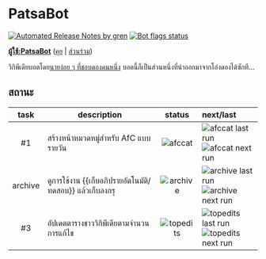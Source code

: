 # PatsaBot
[![Automated Release Notes by gren](https://img.shields.io/badge/%F0%9F%A4%96-release%20notes-00B2EE.svg?style=flat-square)](https://github-tools.github.io/github-release-notes/) [![Bot flags status](https://img.shields.io/static/v1?style=flat-square&logo=wikipedia&label=Bot%20flags&message=Approved&color=darkgreen)][botuserpage]

**[ผู้ใช้:PatsaBot][botuserpage]** ([คุย][botusertalk] | [ส่วนร่วม][botcontribs])

วิกิพีเดียบอตโดย[นายง่อย ๆ ที่ชอบดองคนหนึ่ง][] บอตนี้ก็เป็นส่วนหนึ่งที่นำออกมาจากโอ่งดองได้ซักที...

## สถานะ
|   task  | description                                         |                                          status                                               |                                                                next/last                                                                   |
|:-------:|-----------------------------------------------------|:---------------------------------------------------------------------------------------------:|:------------------------------------------------------------------------------------------------------------------------------------------|
|    #1   | สร้างหน้าหมวดหมู่สำหรับ AfC แบบรายวัน                    | ![afccat](https://img.shields.io/endpoint?url=https%3A%2F%2Fpatsabot.toolforge.org%2Fjob%2Fafccat)  | ![afccat last run](https://img.shields.io/endpoint?color=blue&style=flat-square&url=https%3A%2F%2Fpatsabot.toolforge.org%2Fjob%2Fafccat%2Flast)<br>![afccat next run](https://img.shields.io/endpoint?color=blue&style=flat-square&url=https%3A%2F%2Fpatsabot.toolforge.org%2Fjob%2Fafccat%2Fnext) |
| archive | ดูการใช้งาน {{เก็บอภิปรายอัตโนมัติ/ทดสอบ}} แล้วเก็บลงกรุ     | ![archive](https://img.shields.io/endpoint?url=https%3A%2F%2Fpatsabot.toolforge.org%2Fjob%2Farchive) | ![archive last run](https://img.shields.io/endpoint?color=blue&style=flat-square&url=https%3A%2F%2Fpatsabot.toolforge.org%2Fjob%2Farchive%2Flast)<br>![archive next run](https://img.shields.io/endpoint?color=blue&style=flat-square&url=https%3A%2F%2Fpatsabot.toolforge.org%2Fjob%2Farchive%2Fnext) |
|    #3   | อัปเดตตารางชาววิกิพีเดียตามจำนวนการแก้ไข                  | ![topedits](https://img.shields.io/endpoint?url=https%3A%2F%2Fpatsabot.toolforge.org%2Fjob%2Ftopedits) | ![topedits last run](https://img.shields.io/endpoint?color=blue&style=flat-square&url=https%3A%2F%2Fpatsabot.toolforge.org%2Fjob%2Ftopedits%2Flast)<br>![topedits next run](https://img.shields.io/endpoint?color=blue&style=flat-square&url=https%3A%2F%2Fpatsabot.toolforge.org%2Fjob%2Ftopedits%2Fnext) |

[นายง่อย ๆ ที่ชอบดองคนหนึ่ง]: https://w.wiki/JSB
[botuserpage]: https://w.wiki/4S53
[botcontribs]: https://w.wiki/4S55
[botusertalk]: https://w.wiki/4S54
